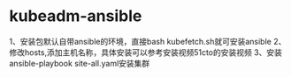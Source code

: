 # kubeadm-ansible

1、安装包默认自带ansible的环境，直接bash kubefetch.sh就可安装ansible
2、修改hosts,添加主机名称，具体安装可以参考安装视频51cto的安装视频
3、安装 ansible-playbook site-all.yaml安装集群
